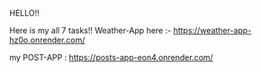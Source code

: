 HELLO!!

Here is my all 7 tasks!!
Weather-App here :- https://weather-app-hz0o.onrender.com/



my POST-APP : https://posts-app-eon4.onrender.com/
